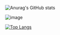 ![Anurag's GitHub stats](https://github-readme-stats.vercel.app/api?username=eliasbuenosdias&count_private=true&show_icons=true&theme=chartreuse-dark)

![image](https://github.com/user-attachments/assets/d4d4322a-4fc3-4d0f-9272-075090ed0a74)



[![Top Langs](https://github-readme-stats.vercel.app/api/top-langs/?username=eliasbuenosdias)](https://github.com/eliasbuenosdias/eliasbuenosdias/blob/main/README.md)
